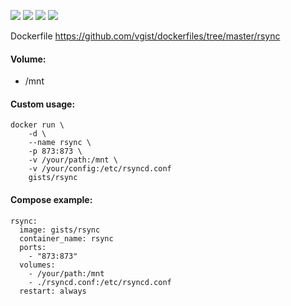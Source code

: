 ![](https://images.microbadger.com/badges/version/gists/rsync.svg) ![](https://images.microbadger.com/badges/image/gists/rsync.svg) ![](https://img.shields.io/docker/stars/gists/rsync.svg) ![](https://img.shields.io/docker/pulls/gists/rsync.svg)

Dockerfile <https://github.com/vgist/dockerfiles/tree/master/rsync>

#### Volume:

- /mnt

#### Custom usage:

    docker run \
        -d \
        --name rsync \
        -p 873:873 \
        -v /your/path:/mnt \
        -v /your/config:/etc/rsyncd.conf
        gists/rsync

#### Compose example:

    rsync:
      image: gists/rsync
      container_name: rsync
      ports:
        - "873:873"
      volumes:
        - /your/path:/mnt
        - ./rsyncd.conf:/etc/rsyncd.conf
      restart: always
